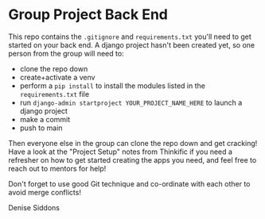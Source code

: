 # Group Project Back End

This repo contains the `.gitignore` and `requirements.txt` you'll need to get started on your back end. A django project hasn't been created yet, so one person from the group will need to:

- clone the repo down
- create+activate a venv
- perform a `pip install` to install the modules listed in the `requirements.txt` file
- run `django-admin startproject YOUR_PROJECT_NAME_HERE` to launch a django project
- make a commit
- push to main

Then everyone else in the group can clone the repo down and get cracking! Have a look at the "Project Setup" notes from Thinkific if you need a refresher on how to get started creating the apps you need, and feel free to reach out to mentors for help!

Don't forget to use good Git technique and co-ordinate with each other to avoid merge conflicts!

Denise Siddons